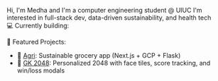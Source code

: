  Hi, I'm Medha and I'm a computer engineering student @ UIUC
I'm interested in full-stack dev, data-driven sustainability, and health tech  
💻 Currently building: 

📌 Featured Projects:
- 🔗 [Agri](https://github.com/agri](https://github.com/mmedha04/agri)): Sustainable grocery app (Next.js + GCP + Flask)
- 🧠 [GK 2048](https://github.com/mmedha04/gk-2048): Personalized 2048 with face tiles, score tracking, and win/loss modals
